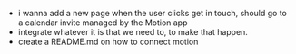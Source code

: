 - i wanna add a new page when the user clicks get in touch, should go to a calendar invite managed by the Motion app
- integrate whatever it is that we need to, to make that happen. 
- create a README.md on how to connect motion
